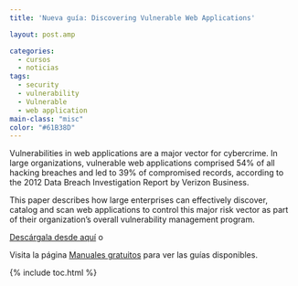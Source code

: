 ```yaml
---
title: 'Nueva guía: Discovering Vulnerable Web Applications'

layout: post.amp

categories:
  - cursos
  - noticias
tags:
  - security
  - vulnerability
  - Vulnerable
  - web application
main-class: "misc"
color: "#61B38D"
---
```

[<amp-img layout="responsive" class="size-medium wp-image-1108 alignleft" title="discovering vulnerable web applications" alt="discovering-vulnerable-web-applications" src="/assets/img/2013/01/discovering-vulnerable-web-applications2-197x300.png" width="197px" height="300px" />][1]

Vulnerabilities in web applications are a major vector for cybercrime. In large organizations, vulnerable web applications comprised 54% of all hacking breaches and led to 39% of compromised records, according to the 2012 Data Breach Investigation Report by Verizon Business.

This paper describes how large enterprises can effectively discover, catalog and scan web applications to control this major risk vector as part of their organization’s overall vulnerability management program.

[Descárgala desde aquí][1] o

Visita la página [Manuales gratuitos][2] para ver las guías disponibles.



 [1]: http://elbauldelprogramador.tradepub.com/c/pubRD.mpl?sr=oc&_t=oc:&pc;=w_qa46/prgm.cgi
 [2]: /manuales-gratuitos/

{% include toc.html %}
